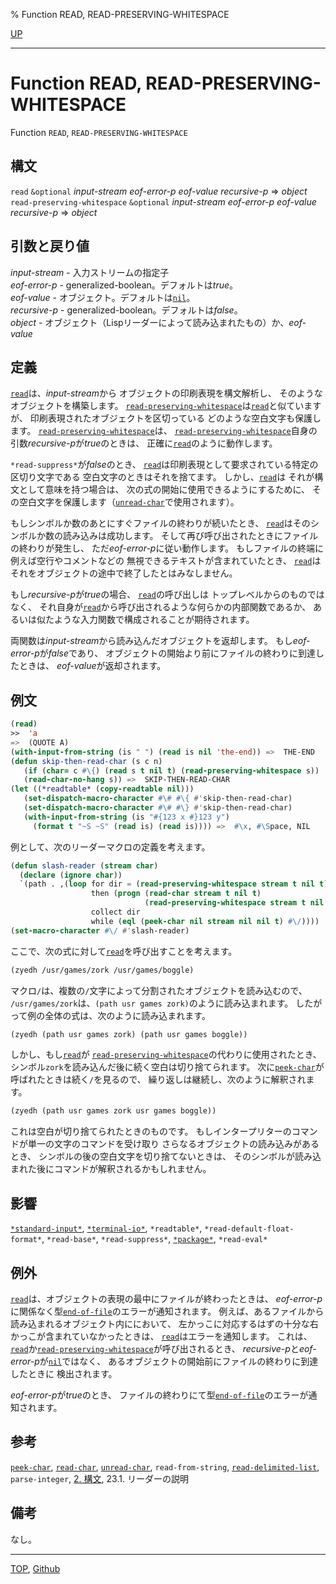 % Function READ, READ-PRESERVING-WHITESPACE

[UP](23.2.html)  

---

# Function **READ, READ-PRESERVING-WHITESPACE**


Function `READ`, `READ-PRESERVING-WHITESPACE`


## 構文

`read`
 `&optional` *input-stream* *eof-error-p* *eof-value* *recursive-p*
 => *object*  
`read-preserving-whitespace`
 `&optional` *input-stream* *eof-error-p* *eof-value* *recursive-p*
 => *object*


## 引数と戻り値

*input-stream* - 入力ストリームの指定子  
*eof-error-p* - generalized-boolean。デフォルトは*true*。  
*eof-value* - オブジェクト。デフォルトは[`nil`](5.3.nil-variable.html)。  
*recursive-p* - generalized-boolean。デフォルトは*false*。  
*object* - オブジェクト（Lispリーダーによって読み込まれたもの）か、*eof-value*


## 定義

[`read`](23.2.read.html)は、*input-stream*から
オブジェクトの印刷表現を構文解析し、
そのようなオブジェクトを構築します。
[`read-preserving-whitespace`](23.2.read.html)は[`read`](23.2.read.html)と似ていますが、
印刷表現されたオブジェクトを区切っている
どのような空白文字も保護します。
[`read-preserving-whitespace`](23.2.read.html)は、
[`read-preserving-whitespace`](23.2.read.html)自身の引数*recursive-p*が*true*のときは、
正確に[`read`](23.2.read.html)のように動作します。

`*read-suppress*`が*false*のとき、
[`read`](23.2.read.html)は印刷表現として要求されている特定の区切り文字である
空白文字のときはそれを捨てます。
しかし、[`read`](23.2.read.html)は
それが構文として意味を持つ場合は、
次の式の開始に使用できるようにするために、
その空白文字を保護します（[`unread-char`](21.2.unread-char.html)で使用されます）。

もしシンボルか数のあとにすぐファイルの終わりが続いたとき、
[`read`](23.2.read.html)はそのシンボルか数の読み込みは成功します。
そして再び呼び出されたときにファイルの終わりが発生し、
ただ*eof-error-p*に従い動作します。
もしファイルの終端に例えば空行やコメントなどの
無視できるテキストが含まれていたとき、
[`read`](23.2.read.html)はそれをオブジェクトの途中で終了したとはみなしません。

もし*recursive-p*が*true*の場合、
[`read`](23.2.read.html)の呼び出しは
トップレベルからのものではなく、
それ自身が[`read`](23.2.read.html)から呼び出されるような何らかの内部関数であるか、
あるいは似たような入力関数で構成されることが期待されます。

両関数は*input-stream*から読み込んだオブジェクトを返却します。
もし*eof-error-p*が*false*であり、
オブジェクトの開始より前にファイルの終わりに到達したときは、
*eof-value*が返却されます。


## 例文

```lisp
(read)
>>  'a
=>  (QUOTE A)
(with-input-from-string (is " ") (read is nil 'the-end)) =>  THE-END
(defun skip-then-read-char (s c n)
   (if (char= c #\{) (read s t nil t) (read-preserving-whitespace s))
   (read-char-no-hang s)) =>  SKIP-THEN-READ-CHAR
(let ((*readtable* (copy-readtable nil)))
   (set-dispatch-macro-character #\# #\{ #'skip-then-read-char)
   (set-dispatch-macro-character #\# #\} #'skip-then-read-char)
   (with-input-from-string (is "#{123 x #}123 y")
     (format t "~S ~S" (read is) (read is)))) =>  #\x, #\Space, NIL
```

例として、次のリーダーマクロの定義を考えます。

```lisp
(defun slash-reader (stream char)
  (declare (ignore char))
  `(path . ,(loop for dir = (read-preserving-whitespace stream t nil t)
                  then (progn (read-char stream t nil t)
                              (read-preserving-whitespace stream t nil t))
                  collect dir
                  while (eql (peek-char nil stream nil nil t) #\/))))
(set-macro-character #\/ #'slash-reader)
```

ここで、次の式に対して[`read`](23.2.read.html)を呼び出すことを考えます。

```lisp
(zyedh /usr/games/zork /usr/games/boggle)
```

マクロ`/`は、複数の`/`文字によって分割されたオブジェクトを読み込むので、
`/usr/games/zork`は、`(path usr games zork)`のように読み込まれます。
したがって例の全体の式は、次のように読み込まれます。


```lisp
(zyedh (path usr games zork) (path usr games boggle))
```

しかし、もし[`read`](23.2.read.html)が
[`read-preserving-whitespace`](23.2.read.html)の代わりに使用されたとき、
シンボル`zork`を読み込んだ後に続く空白は切り捨てられます。
次に[`peek-char`](21.2.peek-char.html)が呼ばれたときは続く`/`を見るので、
繰り返しは継続し、次のように解釈されます。

```lisp
(zyedh (path usr games zork usr games boggle))
```

これは空白が切り捨てられたときのものです。
もしインタープリターのコマンドが単一の文字のコマンドを受け取り
さらなるオブジェクトの読み込みがあるとき、
シンボルの後の空白文字を切り捨てないときは、
そのシンボルが読み込まれた後にコマンドが解釈されるかもしれません。


## 影響

[`*standard-input*`](21.2.debug-io.html),
[`*terminal-io*`](21.2.terminal-io.html),
`*readtable*`,
`*read-default-float-format*`,
`*read-base*`,
`*read-suppress*`,
[`*package*`](11.2.package-variable.html),
`*read-eval*`


## 例外

[`read`](23.2.read.html)は、オブジェクトの表現の最中にファイルが終わったときは、
*eof-error-p*に関係なく型[`end-of-file`](21.2.end-of-file.html)のエラーが通知されます。
例えば、あるファイルから読み込まれるオブジェクト内ににおいて、
左かっこに対応するはずの十分な右かっこが含まれていなかったときは、
[`read`](23.2.read.html)はエラーを通知します。
これは、
[`read`](23.2.read.html)か[`read-preserving-whitespace`](23.2.read.html)が呼び出されるとき、
*recursive-p*と*eof-error-p*が[`nil`](5.3.nil-variable.html)ではなく、
あるオブジェクトの開始前にファイルの終わりに到達したときに
検出されます。

*eof-error-p*が*true*のとき、
ファイルの終わりにて型[`end-of-file`](21.2.end-of-file.html)のエラーが通知されます。


## 参考

[`peek-char`](21.2.peek-char.html),
[`read-char`](21.2.read-char.html),
[`unread-char`](21.2.unread-char.html),
`read-from-string`,
[`read-delimited-list`](23.2.read-delimited-list.html),
`parse-integer`,
[2. 構文](2.html),
23.1. リーダーの説明


## 備考

なし。


---
[TOP](index.html),  [Github](https://github.com/nptcl/npt-japanese)


